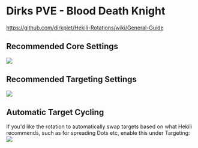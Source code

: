 # Dirks PVE - Blood Death Knight
https://github.com/dirkpiet/Hekili-Rotations/wiki/General-Guide

## Recommended Core Settings  
![](https://i.imgur.com/Y7A3l6u.png)   

## Recommended Targeting Settings  
![](https://i.imgur.com/ITCw67M.png)  

## Automatic Target Cycling  
If you'd like the rotation to automatically swap targets based on what Hekili recommends, such as for spreading Dots etc, enable this under Targeting:  
![](https://i.imgur.com/1rDyIp7.png)  